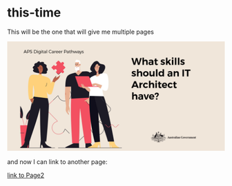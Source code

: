 # this-time
This will be the one that will give me multiple pages

<img src="https://github.com/lisahowdin/this-time/blob/main/Architect.PNG" alt="Architecture">

and now I can link to another page:



<a href="https://lisahowdin.github.io/this-time/h1.htm">link to Page2</a>
